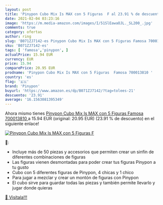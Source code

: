 ```yaml
---
layout: post
title: 'Pinypon Cubo Mix Is MAX con 5 Figuras  F al 23.91 % de descuento'
date: 2021-02-04 03:23:16
image: 'https://m.media-amazon.com/images/I/51SlEawaOJL._SL200_.jpg'
comments: true
category: ofertas
author: ring
slug: 'B071ZJ7142-es Pinypon Cubo Mix Is MAX con 5 Figuras Famosa 700013810'
sku: 'B071ZJ7142-es'
tags: [ 'famosa','pinypon', ]
actualPrice: 15.94 EUR
currency: EUR
price: 15.94
comparePrice: 20.95 EUR
prodname: 'Pinypon Cubo Mix Is MAX con 5 Figuras  Famosa 700013810 '
country: 'es'
flag: '🇪🇸'
brand: 'Pinypon'
buyurl: 'https://www.amazon.es/dp/B071ZJ7142/?tag=tolees-21'
descuento: '23.91'
average: '16.1563081395349'
---
```


Ahora mismo tienes [Pinypon Cubo Mix Is MAX con 5 Figuras  Famosa 700013810 ](https://www.amazon.es/dp/B071ZJ7142/?tag=tolees-21) a 15.94 EUR (original: 20.95 EUR) (23.91 %  de descuento) en el siguiente enlace!

[![Pinypon Cubo Mix Is MAX con 5 Figuras  F](https://m.media-amazon.com/images/I/51SlEawaOJL._SL200_.jpg)](https://www.amazon.es/dp/B071ZJ7142/?tag=tolees-21)

🔎:

- Incluye más de 50 piezas y accesorios que permiten crear un sinfín de diferentes combinaciones de figuras
- Las figuras vienen desmontadas para poder crear tus figuras Pinypon a tu gusto
- Cubo con 5 diferentes figuras de Pinypon, 4 chicas y 1 chico
- Para jugar a mezclar y crear un montón de figuras con Pinypon
- El cubo sirve para guardar todas las piezas y también permite llevarlo y jugar donde quieras

[🛒 Visítala!!!](https://www.amazon.es/dp/B071ZJ7142/?tag=tolees-21)
